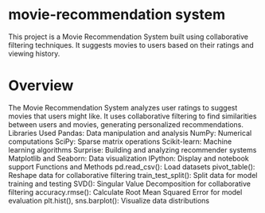 # movie-recommendation system
This project is a Movie Recommendation System built using collaborative filtering techniques. It suggests movies to users based on their ratings and viewing history.
# Overview
The Movie Recommendation System analyzes user ratings to suggest movies that users might like. It uses collaborative filtering to find similarities between users and movies, generating personalized recommendations.
Libraries Used
Pandas: Data manipulation and analysis
NumPy: Numerical computations
SciPy: Sparse matrix operations
Scikit-learn: Machine learning algorithms
Surprise: Building and analyzing recommender systems
Matplotlib and Seaborn: Data visualization
IPython: Display and notebook support
Functions and Methods
pd.read_csv(): Load datasets
pivot_table(): Reshape data for collaborative filtering
train_test_split(): Split data for model training and testing
SVD(): Singular Value Decomposition for collaborative filtering
accuracy.rmse(): Calculate Root Mean Squared Error for model evaluation
plt.hist(), sns.barplot(): Visualize data distributions
